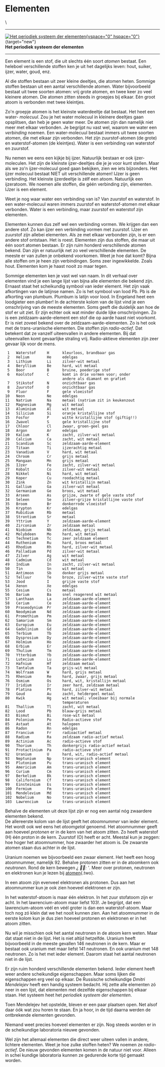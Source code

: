 # Elementen

\

  -----------------------------------------------------------------------
  [![Het periodiek systeem der
  elementen](plaatjes/elementen_small.jpg){vspace="0"
  hspace="0"}](plaatjes/elementen_big.jpg){target="new"}\
  **Het periodiek systeem der elementen**

  -----------------------------------------------------------------------

Een element is een stof, die uit slechts één soort *atomen* bestaat. Een
heleboel verschillende stoffen ken je uit het dagelijks leven: hout,
suiker, ijzer, water, goud, enz.

Al die stoffen bestaan uit zeer kleine deeltjes, die atomen heten.
Sommige stoffen bestaan uit een aantal verschillende atomen. Water
bijvoorbeeld bestaat uit twee soorten atomen: vrij grote atomen, en twee
keer zo veel kleinere atomen. Die atomen zitten steeds in groepjes bij
elkaar. Eén groot atoom is verbonden met twee kleintjes.

Zo\'n groepje atomen is het kleinste waterdeeltje dat bestaat. Het heet
een water- *molecuul*. Zou je het water molecuul in kleinere deeltjes
gaan opsplitsen, dan heb je geen water meer. De atomen zijn dan namelijk
niet meer met elkaar verbonden. Je begrijpt nu vast wel, waarom we water
een *verbinding* noemen. Een water-molecuul bestaat immers uit twee
soorten atomen, die met elkaar zijn verbonden. Het zijn zuurstof-atomen
(de grote) en waterstof-atomen (de kleintjes). Water is een verbinding
van waterstof en zuurstof.

Nu nemen we eens een kijkje bij ijzer. Natuurlijk bestaan er ook
ijzer-moleculen. Het zijn de kleinste ijzer-deeltjes die je je voor kunt
stellen. Maar als we zo\'n ijzer-molecuul goed gaan bekijken, zien we
iets bijzonders. Het ijzer molecuul bestaat NIET uit verschillende
atomen! IJzer is geen verbinding. Het kleinste ijzerdeeltje is zélf een
atoom. Natuurlijk een ijzeratoom. We noemen alle stoffen, die géén
verbinding zijn, elementen. IJzer is een element.

Weet je nog waar water een verbinding van is? Van zuurstof en waterstof.
In een water-molecuul waren immers zuurstof en waterstof-atomen met
elkaar verbonden. Water is een verbinding, maar zuurstof en waterstof
zijn elementen.

Elementen kunnen dus zelf wel een verbinding vormen. We krijgen dan een
andere stof. Zo kan ijzer een verbinding vormen met zuurstof. IJzer en
zuurstof zijn allebei elementen. Als ze met elkaar verbonden zijn, is er
een andere stof ontstaan. Het is roest. Elementen zijn dus stoffen, die
maar uit één soort atomen bestaan. Er zijn ruim honderd verschillende
atomen bekend. Dan zijn er natuurlijk net zo veel verschillende
elementen. De meeste er van zullen je onbekend voorkomen. Weet je hoe
dat komt? Bijna alle stoffen om je heen zijn verbindingen. Soms zeer
ingewikkelde. Zoals hout. Elementen kom je haast nooit zo maar tegen.

Sommige elementen ken je vast wel van naam. In dit verhaal over
elementen vind je een lange lijst van bijna alle elementen die bekend
zijn. Ernaast staat het scheikundig symbool van ieder element. Het zijn
vaak afkortingen van de latijnse namen. Zo is het symbool van lood Pb.
Pb is de afkorting van plumbum. Plumbum is latijn voor lood. In Engeland
heet een loodgieter een plumber! In de achterste kolom van de lijst vind
je een omschrijving van de meeste elementen. Soms geeft die duidelijk
aan hoe de stof er uit ziet. Er zijn echter ook wat minder duide lijke
omschrijvingen. Zo is een zeldzaam-aarde-element een stof die op aarde
haast niet voorkomt. Er is niet zoveel bekend over de
zeldzaam-aarde-elementen. Zo is het ook met de trans-uranische
elementen. Die stoffen zijn *radio-actief*. Dat betekent dat ze vanzelf
uiteenvallen in andere elementen. Bij dat uiteenvallen komt gevaarlijke
straling vrij. Radio-aktieve elementen zijn zeer gevaar lijk voor de
mens.


     1   Waterstof     H      kleurloos, brandbaar gas 
     2   Helium        He     edelgas 
     3   Lithium       Li     zilver-wit metaal 
     4   Beryllium     Be     hard, wit metaal 
     5   Boor          B      bruine, poederige stof 
     6   Koolstof      C      komt in drie vormen voor; onder 
                              andere als diamant en grafiet 
     7   Stikstof      N      onzichtbaar gas 
     8   Zuurstof      O      onzichtbaar gas 
     9   Fluor         F      gele vloeistof 
    10   Neon          Ne     edelgas 
    11   Natrium       Na     metaal (natrium zit in keukenzout 
    12   Magnesium     Mg     wit metaal 
    13   Aluminium     Al     wit metaal 
    14   Silicium      Si     oranje kristallijne stof 
    15   Fosfor        P      witte kristallijne stof (giftig!!) 
    16   Zwavel        S      gele kristallijne stof 
    17   Chloor        Cl     zwaar, groen-geel gas 
    18   Argon         Ar     edelgas 
    19   Kalium        K      zacht, zilver-wit metaal 
    20   Calcium       Ca     zacht, wit metaal 
    21   Scandium      Sc     zeldzaam-aarde-element 
    22   Titaan        Ti     ijzerachtig metaal 
    23   Vanadium      V      hard, wit metaal 
    24   Chroom        Cr     grijs metaal 
    25   Mangaan       Mn     grijs metaal 
    26   IJzer         Fe     zacht, zilver-wit metaal 
    27   Kobalt        Co     zilver-wit metaal 
    28   Nikkel        Ni     hard, wit metaal 
    29   Koper         Cu     roodachtig metaal 
    30   Zink          Zn     wit kristallijn metaal 
    31   Gallium       Ga     zilver-wit metaal 
    32   Germanium     Ge     broos, wit metaal 
    33   Arseen        As     grijze, zwarte of gele vaste stof 
    34   Seleen        Se     zilver-grijze kristallijne vaste stof 
    35   Broom         Br     donkerrode vloeistof 
    36   Krypton       Kr     edelgas 
    37   Rubidium      Rb     metaal 
    38   Strontium     Sr     metaal 
    39   Yttrium       Y      zeldzaam-aarde-element 
    40   Zirconium     Zr     zeldzaam metaal 
    41   Niobium       Nb     zeldzaam, grijs metaal 
    42   Molybdeen     Mo     hard, wit metaal 
    43   Technetium    Tc     zeer zeldzaam element 
    44   Ruthenium     Ru     hard, broos metaal 
    45   Rhodium       Rh     hard, zilver-wit metaal 
    46   Palladium     Pd     zilver-wit metaal 
    47   Zilver        Ag     wit metaal 
    48   Cadmium       Cd     wit metaal 
    49   Indium        In     zacht, zilver-wit metaal 
    50   Tin           Sn     wit metaal 
    51   Antimoon      Sb     donker grijs metaal 
    52   Telluur       Te     broze, zilver-witte vaste stof 
    53   Jood          I      grijze vaste stof 
    54   Xenon         Xe     edelgas 
    55   Cesium        Cs     metaal 
    56   Barium        Ba     snel reagerend wit metaal 
    57   Lanthaan      La     zeldzaam-aarde-element 
    58   Cerium        Ce     zeldzaam-aarde-element 
    59   Praseodynium  Pr     zeldzaam-aarde-element 
    60   Neodymium     Nd     zeldzaam-aarde-element 
    61   Promethium    Pm     zeldzaam-aarde-element 
    62   Samarium      Sm     zeldzaam-aarde-element 
    63   Europium      Eu     zeldzaam-aarde-element 
    64   Gadolinium    Gd     zeldzaam-aarde-element 
    65   Terbium       Tb     zeldzaam-aarde-element 
    66   Dysprosium    Dy     zeldzaam-aarde-element 
    67   Holmium       Ho     zeldzaam-aarde-element 
    68   Erbium        Er     zeldzaam-aarde-element 
    69   Thulium       Tm     zeldzaam-aarde-element 
    70   Ytterbium     Yb     zeldzaam-aarde-element 
    71   Lutecium      Lu     zeldzaam-aarde-element 
    72   Hafnium       Hf     zeldzaam metaal 
    73   Tantalum      Ta     grijs-wit metaal 
    74   Wolfraam      W      hard, grijs metaal 
    75   Rhenium       Re     hard, zwaar, grijs metaal 
    76   Osmium        Os     hard, wit, kristallijn metaal 
    77   Iridium       Ir     zeer hard, zeldzaam metaal 
    78   Platina       Pt     hard, zilver-wit metaal 
    79   Goud          Au     zacht, heldergeel metaal 
    80   Kwik          Hg     wit metaal; vloeibaar bij normale 
                              temperaturen 
    81   Thallium      Tl     zacht, wit metaal 
    82   Lood          Pb     blauw-grijs metaal 
    83   Bismut        Bi     rose-wit metaal 
    84   Polonium      Po     Radio-actieve stof 
    85   Astaat        At     halogeen 
    86   Radon         Rn     edelgas 
    87   Francium      Fr     radioactief metaal 
    88   Radium        Ra     zeldzaam radio-actief metaal 
    89   Actinium      Ac     radio-actieve stof 
    90   Thorium       Th     donkergrijs radio-actief metaal 
    91   Protactinium  Pa     radio-actieve stof 
    92   Uranium       U      hard, wit, radio-actief metaal 
    93   Neptunium     Np     trans-uranisch element 
    94   Plutonium     Pu     trans-uranisch element 
    95   Americium     Am     trans-uranisch element 
    96   Curium        Cm     trans-uranisch element 
    97   Berkelium     Bk     trans-uranisch element 
    98   Californium   Cf     trans-uranisch element 
    99   Einsteinium   Es     trans-uranisch element 
    100  Fermium       Fm     trans-uranisch element 
    101  Mendelevium   Md     trans-uranisch element 
    102  Nobelium      No     trans-uranisch element 
    103  Lawrencium    Lw     trans-uranisch element 

Behalve de elementen uit deze lijst zijn er nog een aantal nóg zwaardere
elementen bekend.\
De allereerste kolom van de lijst geeft het *atoomnummer* van ieder
element. Het wordt ook wel eens het *atoomgetal* genoemd. Het
atoomnummer geeft aan hoeveel *protonen* er in de kern van het atoom
zitten. Zo heeft waterstof (H) één proton in de kern. Zuurstof (O) heeft
er acht. Meestal kun je zeggen: hoe hoger het atoomnummer, hoe zwaarder
het atoom is. De zwaarste atomen staan dus achter in de lijst.

Uranium noemen we bijvoorbeeld een zwaar element. Het heeft een hoog
atoomnummer, namelijk 92. Behalve protonen zitten er in de atoomkern ook
*neutronen*. Rond de kern bewegen *¿ : '*. Meer over protonen, neutronen
en elektronen kun je lezen bij [atomen](atomen.html){.two}.

In een atoom zijn evenveel elektronen als protonen. Dus aan het
atoomnummer kun je ook zien hoeveel elektronen er zijn.

In het waterstof-atoom is maar één elektron. In het zuur stofatoom zijn
er acht. In het lawrencium-atoom maar liefst 103!. Je begrijpt, dat een
lawrencium-atoom véél en véél groter is dan een waterstof-atoom. Maar
toch nog zó klein dat we het nooit kunnen zien. Aan het atoomnummer in
de eerste kolom kun je dus zien hoeveel protonen en elektronen er in het
atoom zitten.

Nu wil je misschien ook het aantal neutronen in de atoom kern weten.
Maar dat staat niet in de lijst. Het is niet altijd hetzelfde. Uranium
heeft bijvoorbeeld in de meeste gevallen 146 neutronen in de kern. Maar
er bestaat ook uranium met maar liefst 141 neutronen. En ook uranium met
148 neutronen. Zo is het met ieder element. Daarom staat het aantal
neutronen niet in de lijst.

Er zijn ruim honderd verschillende elementen bekend. Ieder element heeft
weer andere scheikundige eigenschappen. Maar soms lijken die
eigenschappen erg veel op elkaar. De Russische scheikundige *Dmitri
Mendelejev* heeft een handig systeem bedacht. Hij zette alle elementen
zó neer in een lijst, dat elementen met dezelfde eigenschappen bij
elkaar staan. Het systeem heet het *periodiek systeem der elementen*.

Toen Mendelejev het opstelde, bleven er een paar plaatsen open. Net
alsof daar óók wat zou horen te staan. En ja hoor, in de tijd daarna
werden de ontbrekende elementen gevonden.

Niemand weet precies hoeveel elementen er zijn. Nog steeds worden er in
de scheikundige laboratoria nieuwe gevonden.

Wel zijn het allemaal elementen die direct weer uiteen vallen in andere,
lichtere elementen. Weet je hoe zulke stoffen heten? We noemen ze
*radio-actief*. De nieuw gevonden elementen komen in de natuur niet
voor. Alleen in schei kundige laboratoria kunnen ze gedurende korte tijd
gemaakt worden.
